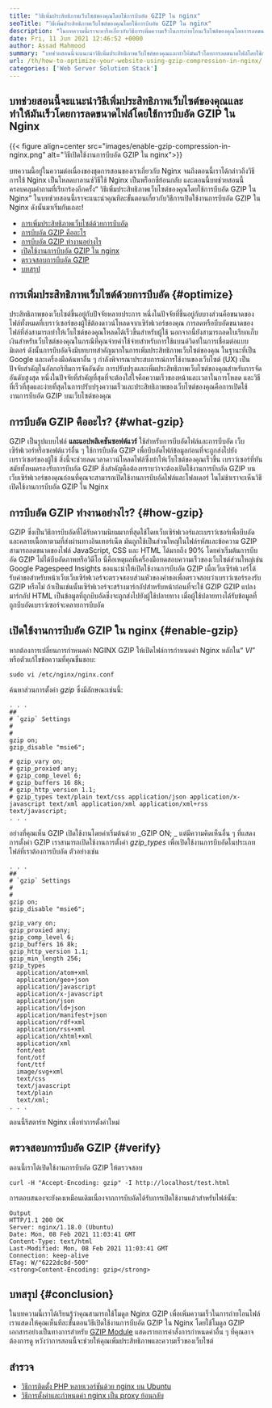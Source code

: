 ```yaml
---
title: "วิธีเพิ่มประสิทธิภาพเว็บไซต์ของคุณโดยใช้การบีบอัด GZIP ใน nginx" 
seoTitle: "วิธีเพิ่มประสิทธิภาพเว็บไซต์ของคุณโดยใช้การบีบอัด GZIP ใน nginx" 
description: "ในบทความนี้เราจะหารือเกี่ยวกับวิธีการเพิ่มความเร็วในการถ่ายโอนเว็บไซต์ของคุณโดยการลดขนาดไฟล์ผ่านการบีบอัด GZIP ใน Nginx" 
date: Fri, 11 Jun 2021 12:46:52 +0000
author: Assad Mahmood
summary: "บทช่วยสอนนี้จะแนะนำวิธีเพิ่มประสิทธิภาพเว็บไซต์ของคุณและทำให้มันเร็วโดยการลดขนาดไฟล์โดยใช้การบีบอัด GZIP ใน Nginx" 
url: /th/how-to-optimize-your-website-using-gzip-compression-in-nginx/
categories: ['Web Server Solution Stack']
---
```


## บทช่วยสอนนี้จะแนะนำวิธีเพิ่มประสิทธิภาพเว็บไซต์ของคุณและทำให้มันเร็วโดยการลดขนาดไฟล์โดยใช้การบีบอัด GZIP ใน Nginx

{{< figure align=center src="images/enable-gzip-compression-in-nginx.png" alt="วิธีเปิดใช้งานการบีบอัด GZIP ใน nginx">}}

บทความนี้อยู่ในความต่อเนื่องของชุดการสอนของเราเกี่ยวกับ Nginx จนถึงตอนนี้เราได้กล่าวถึงวิธีการใช้ Nginx เป็นโหลดบาลานซ์วิธีใช้ Nginx เป็นพร็อกซีย้อนกลับ และตอนนี้บทช่วยสอนนี้ครอบคลุมคำถามที่เรียกร้องอีกครั้ง“ วิธีเพิ่มประสิทธิภาพเว็บไซต์ของคุณโดยใช้การบีบอัด GZIP ใน Nginx” ในบทช่วยสอนนี้เราจะแนะนำคุณทีละขั้นตอนเกี่ยวกับวิธีการเปิดใช้งานการบีบอัด GZIP ใน Nginx ดังนั้นมาเริ่มกันเถอะ!
  * [การเพิ่มประสิทธิภาพเว็บไซต์ด้วยการบีบอัด][1]
  * [การบีบอัด GZIP คืออะไร][2]
  * [การบีบอัด GZIP ทำงานอย่างไร][3]
  * [เปิดใช้งานการบีบอัด GZIP ใน nginx][4]
  * [ตรวจสอบการบีบอัด GZIP][5]
  * [บทสรุป][6]

## การเพิ่มประสิทธิภาพเว็บไซต์ด้วยการบีบอัด {#optimize}

ประสิทธิภาพของเว็บไซต์ขึ้นอยู่กับปัจจัยหลายประการ หนึ่งในปัจจัยที่ขึ้นอยู่กับบางส่วนคือขนาดของไฟล์ทั้งหมดที่เบราว์เซอร์ของผู้ใช้ต้องดาวน์โหลดจากเซิร์ฟเวอร์ของคุณ การลดหรือบีบอัดขนาดของไฟล์ที่ส่งสามารถทำให้เว็บไซต์ของคุณโหลดได้เร็วขึ้นสำหรับผู้ใช้ นอกจากนี้ยังสามารถลดใบเรียกเก็บเงินสำหรับเว็บไซต์ของคุณในกรณีที่คุณจ่ายค่าใช้จ่ายสำหรับการใช้แบนด์วิดท์ในการเชื่อมต่อแบบมิเตอร์ ดังนั้นการบีบอัดจึงมีบทบาทสำคัญมากในการเพิ่มประสิทธิภาพเว็บไซต์ของคุณ
ในฐานะที่เป็น Google และเครื่องมือค้นหาอื่น ๆ กำลังพิจารณาประสบการณ์การใช้งานของเว็บไซต์ (UX) เป็นปัจจัยสำคัญในอัลกอริทึมการจัดอันดับ การปรับปรุงและเพิ่มประสิทธิภาพเว็บไซต์ของคุณสำหรับการจัดอันดับสูงสุด หนึ่งในปัจจัยที่สำคัญที่สุดที่จะต้องใส่ใจคือความเร็วของหน้าและเวลาในการโหลด และวิธีที่เร็วที่สุดและง่ายที่สุดในการปรับปรุงความเร็วและประสิทธิภาพของเว็บไซต์ของคุณคือการเปิดใช้งานการบีบอัด GZIP บนเว็บไซต์ของคุณ

## การบีบอัด GZIP คืออะไร? {#what-gzip}

GZIP เป็นรูปแบบไฟล์ **และแอปพลิเคชันซอฟต์แวร์** ใช้สำหรับการบีบอัดไฟล์และการบีบอัด เว็บเซิร์ฟเวอร์หรือซอฟต์แวร์อื่น ๆ ใช้การบีบอัด GZIP เพื่อบีบอัดไฟล์ข้อมูลก่อนที่จะถูกส่งไปยังเบราว์เซอร์ของผู้ใช้ สิ่งนี้จะช่วยลดเวลาดาวน์โหลดไฟล์ซึ่งทำให้เว็บไซต์ของคุณเร็วขึ้น เบราว์เซอร์ที่ทันสมัยทั้งหมดรองรับการบีบอัด GZIP
สิ่งสำคัญคือต้องทราบว่าจะต้องเปิดใช้งานการบีบอัด GZIP บนเว็บเซิร์ฟเวอร์ของคุณก่อนที่คุณจะสามารถเปิดใช้งานการบีบอัดไฟล์และโฟลเดอร์ ในไม่ช้าเราจะเห็นวิธีเปิดใช้งานการบีบอัด GZIP ใน Nginx

## การบีบอัด GZIP ทำงานอย่างไร? {#how-gzip}

GZIP ซึ่งเป็นวิธีการบีบอัดที่ได้รับความนิยมมากที่สุดใช้โดยเว็บเซิร์ฟเวอร์และเบราว์เซอร์เพื่อบีบอัดและคลายเนื้อหาตามที่ส่งผ่านทางอินเทอร์เน็ต มันถูกใช้เป็นส่วนใหญ่ในไฟล์รหัสและข้อความ GZIP สามารถลดขนาดของไฟล์ JavaScript, CSS และ HTML ได้มากถึง 90%
โดยค่าเริ่มต้นการบีบอัด GZIP ไม่ได้บีบอัดภาพหรือวิดีโอ นี่คือเหตุผลที่เครื่องมือทดสอบความเร็วของเว็บไซต์ส่วนใหญ่เช่น Google Pagespeed Insights ขอแนะนำให้เปิดใช้งานการบีบอัด GZIP
เมื่อเว็บเซิร์ฟเวอร์ได้รับคำขอสำหรับหน้าเว็บเว็บเซิร์ฟเวอร์จะตรวจสอบส่วนหัวของคำขอเพื่อตรวจสอบว่าเบราว์เซอร์รองรับ GZIP หรือไม่ ถ้าเป็นเช่นนั้นเซิร์ฟเวอร์จะสร้างมาร์กอัปสำหรับหน้าก่อนที่จะใช้ GZIP GZIP แปลงมาร์กอัป HTML เป็นข้อมูลที่ถูกบีบอัดซึ่งจะถูกส่งไปยังผู้ใช้ปลายทาง เมื่อผู้ใช้ปลายทางได้รับข้อมูลที่ถูกบีบอัดเบราว์เซอร์จะคลายการบีบอัด

## เปิดใช้งานการบีบอัด GZIP ใน nginx {#enable-gzip}

หากต้องการเปลี่ยนการกำหนดค่า NGINX GZIP ให้เปิดไฟล์การกำหนดค่า Nginx หลักใน“ _VI_” หรือตัวแก้ไขข้อความที่คุณชื่นชอบ:
```
sudo vi /etc/nginx/nginx.conf
```
ค้นหาส่วนการตั้งค่า _gzip_ ซึ่งมีลักษณะเช่นนี้:
```
. . .
##
# `gzip` Settings
#
#
gzip on;
gzip_disable "msie6";

# gzip_vary on;
# gzip_proxied any;
# gzip_comp_level 6;
# gzip_buffers 16 8k;
# gzip_http_version 1.1;
# gzip_types text/plain text/css application/json application/x-javascript text/xml application/xml application/xml+rss text/javascript;
. . .
```
อย่างที่คุณเห็น GZIP เปิดใช้งานโดยค่าเริ่มต้นด้วย _GZIP ON; _ แต่มีความคิดเห็นอื่น ๆ ที่แสดงการตั้งค่า GZIP
เราสามารถเปิดใช้งานการตั้งค่า _gzip_types_ เพื่อเปิดใช้งานการบีบอัดในประเภทไฟล์ที่เราต้องการบีบอัด ตัวอย่างเช่น
```
. . .
##
# `gzip` Settings
#
#
gzip on;
gzip_disable "msie6";

gzip_vary on;
gzip_proxied any;
gzip_comp_level 6;
gzip_buffers 16 8k;
gzip_http_version 1.1;
gzip_min_length 256;
gzip_types
  application/atom+xml
  application/geo+json
  application/javascript
  application/x-javascript
  application/json
  application/ld+json
  application/manifest+json
  application/rdf+xml
  application/rss+xml
  application/xhtml+xml
  application/xml
  font/eot
  font/otf
  font/ttf
  image/svg+xml
  text/css
  text/javascript
  text/plain
  text/xml;
. . .
```
ตอนนี้รีสตาร์ท Nginx เพื่อทำการตั้งค่าใหม่

## ตรวจสอบการบีบอัด GZIP {#verify}

ตอนนี้เราได้เปิดใช้งานการบีบอัด GZIP ให้ตรวจสอบ
```
curl -H "Accept-Encoding: gzip" -I http://localhost/test.html

```
การตอบสนองจะยังคงเหมือนเดิมเนื่องจากการบีบอัดได้รับการเปิดใช้งานแล้วสำหรับไฟล์นั้น:
```
Output
HTTP/1.1 200 OK
Server: nginx/1.18.0 (Ubuntu)
Date: Mon, 08 Feb 2021 11:03:41 GMT
Content-Type: text/html
Last-Modified: Mon, 08 Feb 2021 11:03:41 GMT
Connection: keep-alive
ETag: W/"6222dc8d-500"
<strong>Content-Encoding: gzip</strong>
```

## บทสรุป {#conclusion}

ในบทความนี้เราได้เรียนรู้ว่าคุณสามารถใช้โมดูล Nginx GZIP เพื่อเพิ่มความเร็วในการถ่ายโอนไฟล์ เราแสดงให้คุณเห็นทีละขั้นตอนวิธีเปิดใช้งานการบีบอัด GZIP ใน Nginx โดยใช้โมดูล GZIP เอกสารอย่างเป็นทางการสำหรับ [GZIP Module][7] แสดงรายการคำสั่งการกำหนดค่าอื่น ๆ ที่คุณอาจต้องการดู หวังว่าการสอนนี้จะช่วยให้คุณเพิ่มประสิทธิภาพและความเร็วของเว็บไซต์

## สำรวจ
  * [วิธีการติดตั้ง PHP หลายเวอร์ชันด้วย nginx บน Ubuntu][8]
  * [วิธีการตั้งค่าและกำหนดค่า nginx เป็น proxy ย้อนกลับ][9]



[1]: #optimize
[2]: #what-gzip
[3]: #how-gzip
[4]: #enable-gzip
[5]: #verify-gzip
[6]: #conclusion
[7]: https://nginx.org/en/docs/http/ngx_http_gzip_module.html
[8]: https://blog.containerize.com/web-server-solution-stack/how-to-install-multiple-php-versions-with-nginx-on-ubuntu/
[9]: https://blog.containerize.com/web-server-solution-stack/how-to-setup-and-configure-nginx-as-reverse-proxy/
